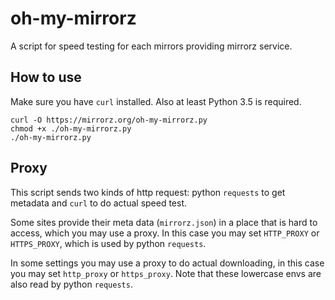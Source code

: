 # oh-my-mirrorz

A script for speed testing for each mirrors providing mirrorz service.

## How to use

Make sure you have `curl` installed. Also at least Python 3.5 is required.

```
curl -O https://mirrorz.org/oh-my-mirrorz.py
chmod +x ./oh-my-mirrorz.py
./oh-my-mirrorz.py
```

## Proxy

This script sends two kinds of http request: python `requests` to get metadata and `curl` to do actual speed test.

Some sites provide their meta data (`mirrorz.json`) in a place that is hard to access, which you may use a proxy. In this case you may set `HTTP_PROXY` or `HTTPS_PROXY`, which is used by python `requests`.

In some settings you may use a proxy to do actual downloading, in this case you may set `http_proxy` or `https_proxy`. Note that these lowercase envs are also read by python `requests`.
